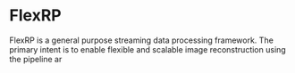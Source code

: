 # FlexRP
FlexRP is a general purpose streaming data processing framework. The primary intent is to enable flexible and scalable image reconstruction using the pipeline ar
<!--stackedit_data:
eyJoaXN0b3J5IjpbLTE2NzAwMzg2NF19
-->